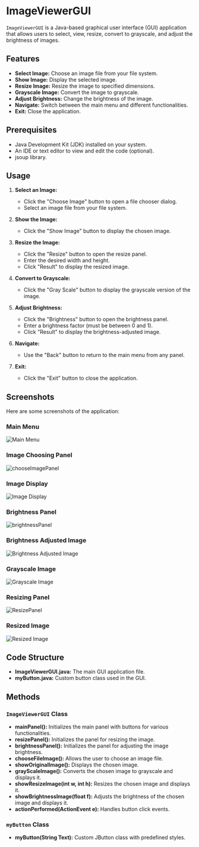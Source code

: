 # ImageViewerGUI

`ImageViewerGUI` is a Java-based graphical user interface (GUI) application that allows users to select, view, resize, convert to grayscale, and adjust the brightness of images. 

## Features

- **Select Image:** Choose an image file from your file system.
- **Show Image:** Display the selected image.
- **Resize Image:** Resize the image to specified dimensions.
- **Grayscale Image:** Convert the image to grayscale.
- **Adjust Brightness:** Change the brightness of the image.
- **Navigate:** Switch between the main menu and different functionalities.
- **Exit:** Close the application.

## Prerequisites

- Java Development Kit (JDK) installed on your system.
- An IDE or text editor to view and edit the code (optional).
- jsoup library.

## Usage

1. **Select an Image:**
   - Click the "Choose Image" button to open a file chooser dialog.
   - Select an image file from your file system.

2. **Show the Image:**
   - Click the "Show Image" button to display the chosen image.

3. **Resize the Image:**
   - Click the "Resize" button to open the resize panel.
   - Enter the desired width and height.
   - Click "Result" to display the resized image.

4. **Convert to Grayscale:**
   - Click the "Gray Scale" button to display the grayscale version of the image.

5. **Adjust Brightness:**
   - Click the "Brightness" button to open the brightness panel.
   - Enter a brightness factor (must be between 0 and 1).
   - Click "Result" to display the brightness-adjusted image.

6. **Navigate:**
   - Use the "Back" button to return to the main menu from any panel.

7. **Exit:**
   - Click the "Exit" button to close the application.

## Screenshots

Here are some screenshots of the application:

### Main Menu
![Main Menu](https://github.com/Kosar-Gari/ImageViewer/blob/main/ImageViewerPanels/1.mainPanel.png?raw=true)
### Image Choosing Panel
![chooseImagePanel](https://www.dropbox.com/scl/fi/48gskyb0enl2te5ij59do/1.1.chooseImagePanel.png?rlkey=5lbulmrylrj31foo7se74zb3z&st=5ucolang&dl=0)

### Image Display
![Image Display](https://www.dropbox.com/scl/fi/lcbpp5sh1ua1u8rfsfdyd/1.2.showImagePanel.png?rlkey=57dop7rz29wr248nq1xodj772&st=4v5j58t7&dl=0)

### Brightness Panel
![brightnessPanel](https://www.dropbox.com/scl/fi/pu1a12jf7qthzkfqzk2t3/1.3.brightnessPanel.png?rlkey=lss2gmvk0n9nogjw1kjzh1a7s&st=3yvwgaim&dl=0)

### Brightness Adjusted Image
![Brightness Adjusted Image](https://www.dropbox.com/scl/fi/k645ixzaasbi6vhfhzmsn/1.3.1.brightnessChangedImage.png?rlkey=p78ztuh7af8mccd1rouw0kdeb&st=iyhuvmjx&dl=0)

### Grayscale Image
![Grayscale Image](https://www.dropbox.com/scl/fi/z5v4fprns80891oacft1w/1.4.grayScaleShowPanel.png?rlkey=zcsh3raz05i9w0140vs66cso6&st=vq4rfc7c&dl=0)

### Resizing Panel
![ResizePanel](https://www.dropbox.com/scl/fi/9agv65hvxn4rd3xk5ww8a/1.5.resizePanel.png?rlkey=27oi3afjpt1k3g6fs4ow9eflk&st=hmm030vj&dl=0)

### Resized Image
![Resized Image](https://www.dropbox.com/scl/fi/lds4ak4kbpkbaj44k7ey5/1.5.1.resizedImagePanel.png?rlkey=w882bmmkrvk1yjgrpwfpk2d7j&st=mfbn393d&dl=0)

## Code Structure

- **ImageViewerGUI.java:** The main GUI application file.
- **myButton.java:** Custom button class used in the GUI.

## Methods

### `ImageViewerGUI` Class

- **mainPanel():** Initializes the main panel with buttons for various functionalities.
- **resizePanel():** Initializes the panel for resizing the image.
- **brightnessPanel():** Initializes the panel for adjusting the image brightness.
- **chooseFileImage():** Allows the user to choose an image file.
- **showOriginalImage():** Displays the chosen image.
- **grayScaleImage():** Converts the chosen image to grayscale and displays it.
- **showResizeImage(int w, int h):** Resizes the chosen image and displays it.
- **showBrightnessImage(float f):** Adjusts the brightness of the chosen image and displays it.
- **actionPerformed(ActionEvent e):** Handles button click events.

### `myButton` Class

- **myButton(String Text):** Custom JButton class with predefined styles.

